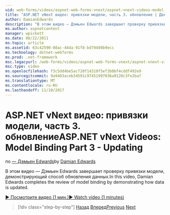 ```yaml
---
uid: web-forms/videos/aspnet-web-forms-vnext/aspnet-vnext-videos-model-binding-part-3-updating
title: "ASP.NET vNext видео: привязки модели, часть 3. обновление | Документы Microsoft"
author: DamianEdwards
description: "В этом видео — Дэмьен Edwards завершает проверку привязки модели, демонстрирующий способ обновления данных."
ms.author: aspnetcontent
manager: wpickett
ms.date: 08/22/2011
ms.topic: article
ms.assetid: 63c42590-08ac-44da-91f8-bd79489b9ecc
ms.technology: dotnet-webforms
ms.prod: .net-framework
msc.legacyurl: /web-forms/videos/aspnet-web-forms-vnext/aspnet-vnext-videos-model-binding-part-3-updating
msc.type: video
ms.openlocfilehash: f3c5dd4be5ac720f14310f5ef3b0bf4cddf492e9
ms.sourcegitcommit: 9a9483aceb34591c97451997036a9120c3fe2baf
ms.translationtype: MT
ms.contentlocale: ru-RU
ms.lasthandoff: 11/10/2017
---
```

<a name="aspnet-vnext-videos-model-binding-part-3---updating"></a><span data-ttu-id="7502b-103">ASP.NET vNext видео: привязки модели, часть 3. обновление</span><span class="sxs-lookup"><span data-stu-id="7502b-103">ASP.NET vNext Videos: Model Binding Part 3 - Updating</span></span>
====================
<span data-ttu-id="7502b-104">по [— Дэмьен Edwards](https://github.com/DamianEdwards)</span><span class="sxs-lookup"><span data-stu-id="7502b-104">by [Damian Edwards](https://github.com/DamianEdwards)</span></span>

<span data-ttu-id="7502b-105">В этом видео — Дэмьен Edwards завершает проверку привязки модели, демонстрирующий способ обновления данных.</span><span class="sxs-lookup"><span data-stu-id="7502b-105">In this video, Damian Edwards completes the review of model binding by demonstrating how data is updated.</span></span>

[<span data-ttu-id="7502b-106">&#9654; Посмотрите видео (1 мин.)</span><span class="sxs-lookup"><span data-stu-id="7502b-106">&#9654; Watch video (1 minutes)</span></span>](https://channel9.msdn.com/Blogs/ASP-NET-Site-Videos/aspnet-vnext-videos-model-binding-part-3-updating)

>[!div class="step-by-step"]
<span data-ttu-id="7502b-107">[Назад](aspnet-vnext-videos-model-binding-part-2-filtering.md)
[Вперед](aspnet-45-web-forms-model-binding.md)</span><span class="sxs-lookup"><span data-stu-id="7502b-107">[Previous](aspnet-vnext-videos-model-binding-part-2-filtering.md)
[Next](aspnet-45-web-forms-model-binding.md)</span></span>
